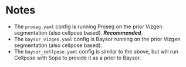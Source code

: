 # Notes
- The `proseg.yaml` config is running Proseg on the prior Vizgen segmentation (also cellpose based). ***Recommended***.
- The `baysor_vizgen.yaml` config is Baysor running on the prior Vizgen segmentation (also cellpose based).
- The `baysor_cellpose.yaml` config is similar to the above, but will run Cellpose with Sopa to provide it as a prior to Baysor.
